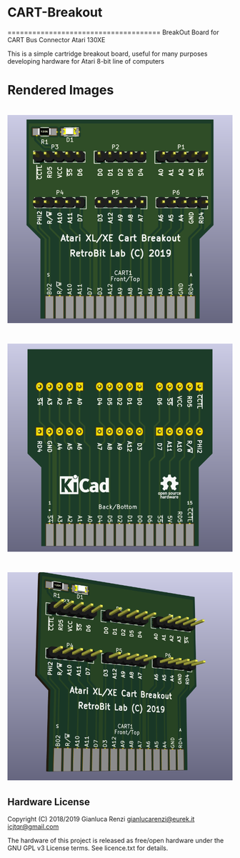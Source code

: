 # CART-Breakout
=====================================
BreakOut Board for CART Bus Connector Atari 130XE

This is a simple cartridge breakout board, useful for many purposes developing hardware for Atari 8-bit line of computers

# Rendered Images
# [![](images/CART-Breakout-f.png "Board Front")](#features)
# [![](images/CART-Breakout-b.png "Board Back")](#features)
# [![](images/CART-Breakout.png "Board Overall")](#features)

Hardware License
---------------------------
Copyright (C) 2018/2019 Gianluca Renzi <gianlucarenzi@eurek.it> <icjtqr@gmail.com>

The hardware of this project is released as free/open hardware under the
GNU GPL v3 License terms. See licence.txt for details.

